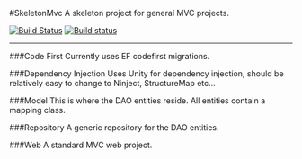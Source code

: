 #SkeletonMvc
A skeleton project for general MVC projects.

[![Build Status](https://travis-ci.org/McNultyyy/SkeletonMvc.svg?branch=master)](https://travis-ci.org/McNultyyy/SkeletonMvc)
[![Build status](https://ci.appveyor.com/api/projects/status/95cde753hdyvnkvu?svg=true)](https://ci.appveyor.com/project/william/skeletonmvc)

---

###Code First
Currently uses EF codefirst migrations.

###Dependency Injection
Uses Unity for dependency injection, should be relatively easy to change to Ninject, StructureMap etc...

###Model
This is where the DAO entities reside. All entities contain a mapping class.

###Repository
A generic repository for the DAO entities.

###Web
A standard MVC web project.